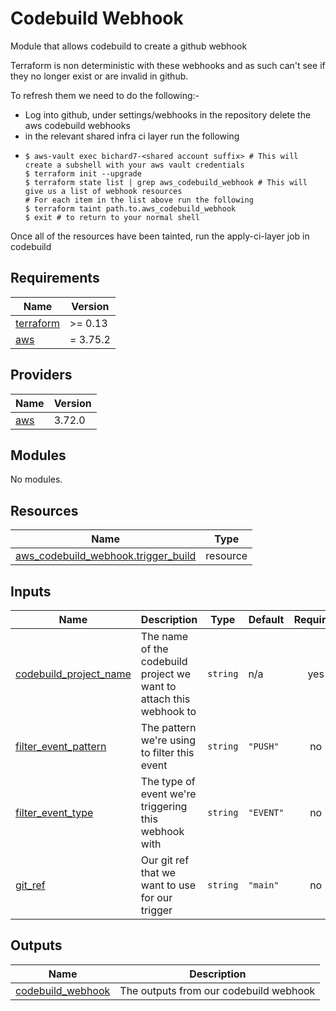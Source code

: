 # Codebuild Webhook

Module that allows codebuild to create a github webhook

Terraform is non deterministic with these webhooks and as such can't see if they no longer exist or are invalid in github.

To refresh them we need to do the following:-
 - Log into github, under settings/webhooks in the repository delete the aws codebuild webhooks
 - in the relevant shared infra ci layer run the following
 - ```shell
   $ aws-vault exec bichard7-<shared account suffix> # This will create a subshell with your aws vault credentials
   $ terraform init --upgrade
   $ terraform state list | grep aws_codebuild_webhook # This will give us a list of webhook resources
   # For each item in the list above run the following
   $ terraform taint path.to.aws_codebuild_webhook
   $ exit # to return to your normal shell
   ```
Once all of the resources have been tainted, run the apply-ci-layer job in codebuild

<!-- BEGIN_TF_DOCS -->
## Requirements

| Name | Version |
|------|---------|
| <a name="requirement_terraform"></a> [terraform](#requirement\_terraform) | >= 0.13 |
| <a name="requirement_aws"></a> [aws](#requirement\_aws) | = 3.75.2 |

## Providers

| Name | Version |
|------|---------|
| <a name="provider_aws"></a> [aws](#provider\_aws) | 3.72.0 |

## Modules

No modules.

## Resources

| Name | Type |
|------|------|
| [aws_codebuild_webhook.trigger_build](https://registry.terraform.io/providers/hashicorp/aws/3.75.2/docs/resources/codebuild_webhook) | resource |

## Inputs

| Name | Description | Type | Default | Required |
|------|-------------|------|---------|:--------:|
| <a name="input_codebuild_project_name"></a> [codebuild\_project\_name](#input\_codebuild\_project\_name) | The name of the codebuild project we want to attach this webhook to | `string` | n/a | yes |
| <a name="input_filter_event_pattern"></a> [filter\_event\_pattern](#input\_filter\_event\_pattern) | The pattern we're using to filter this event | `string` | `"PUSH"` | no |
| <a name="input_filter_event_type"></a> [filter\_event\_type](#input\_filter\_event\_type) | The type of event we're triggering this webhook with | `string` | `"EVENT"` | no |
| <a name="input_git_ref"></a> [git\_ref](#input\_git\_ref) | Our git ref that we want to use for our trigger | `string` | `"main"` | no |

## Outputs

| Name | Description |
|------|-------------|
| <a name="output_codebuild_webhook"></a> [codebuild\_webhook](#output\_codebuild\_webhook) | The outputs from our codebuild webhook |
<!-- END_TF_DOCS -->
